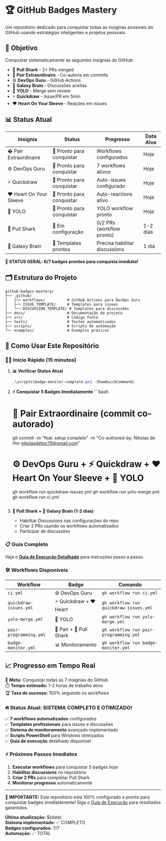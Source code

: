 # 🏆 GitHub Badges Mastery

Um repositório dedicado para conquistar todas as insígnias possíveis do GitHub usando estratégias inteligentes e projetos pessoais.

## 🎯 Objetivo

Conquistar sistematicamente as seguintes insígnias do GitHub:
- 🦈 **Pull Shark** - 2+ PRs merged
- 👥 **Pair Extraordinaire** - Co-autoria em commits
- ⚙️ **DevOps Guru** - GitHub Actions
- 🧠 **Galaxy Brain** - Discussões aceitas
- 🎲 **YOLO** - Merge sem review
- ⚡ **Quickdraw** - Issue/PR em 5min
- ❤️ **Heart On Your Sleeve** - Reações em issues

## 📊 Status Atual

| Insígnia | Status | Progresso | Data Alvo |
|----------|--------|-----------|-----------|
| � Pair Extraordinaire | 🔄 Pronto para conquistar | Workflows configurados | Hoje |
| ⚙️ DevOps Guru | 🔄 Pronto para conquistar | 7 workflows ativos | Hoje |
| ⚡ Quickdraw | 🔄 Pronto para conquistar | Auto-issues configurado | Hoje |
| ❤️ Heart On Your Sleeve | 🔄 Pronto para conquistar | Auto-reactions ativo | Hoje |
| 🎲 YOLO | 🔄 Pronto para conquistar | YOLO workflow pronto | Hoje |
| 🦈 Pull Shark | 🔄 Em configuração | 0/2 PRs (workflow pronto) | 1-2 dias |
| 🧠 Galaxy Brain | 🔄 Templates prontos | Precisa habilitar discussions | 1 dia |

**🎯 STATUS GERAL: 6/7 badges prontos para conquista imediata!**

## 🗂️ Estrutura do Projeto

```
github-badges-mastery/
├── .github/
│   ├── workflows/          # GitHub Actions para DevOps Guru
│   ├── ISSUE_TEMPLATE/     # Templates para issues
│   └── DISCUSSION_TEMPLATE/ # Templates para discussões
├── docs/                   # Documentação do projeto
├── src/                    # Código fonte
├── tests/                  # Testes automatizados
├── scripts/                # Scripts de automação
└── examples/               # Exemplos práticos
```

## 🚀 Como Usar Este Repositório

### 🏃‍♂️ Início Rápido (15 minutos)

1. **📊 Verificar Status Atual**
   ```powershell
   .\scripts\badge-monitor-complete.ps1 -ShowQuickCommands
   ```

2. **⚡ Conquistar 5 Badges Imediatamente**   ```bash
   # 👥 Pair Extraordinaire (commit co-autorado)
   git commit -m "feat: setup complete" -m "Co-authored-by: Nikolas de Hor <nikolasdehor79@gmail.com>"
   
   # ⚙️ DevOps Guru + ⚡ Quickdraw + ❤️ Heart On Your Sleeve + 🎲 YOLO
   gh workflow run quickdraw-issues.yml
   gh workflow run yolo-merge.yml  
   gh workflow run ci.yml
   ```

3. **🦈 Pull Shark + 🧠 Galaxy Brain (1-2 dias)**
   - Habilitar Discussions nas configurações do repo
   - Criar 2 PRs usando os workflows automatizados
   - Participar de discussões

### 📋 Guia Completo
Veja o **[Guia de Execução Detalhado](docs/execution-guide.md)** para instruções passo a passo.

### 🛠️ Workflows Disponíveis

| Workflow | Badge | Comando |
|----------|-------|---------|
| `ci.yml` | ⚙️ DevOps Guru | `gh workflow run ci.yml` |
| `quickdraw-issues.yml` | ⚡ Quickdraw + ❤️ Heart | `gh workflow run quickdraw-issues.yml` |
| `yolo-merge.yml` | 🎲 YOLO | `gh workflow run yolo-merge.yml` |
| `pair-programming.yml` | 👥 Pair + 🦈 Pull Shark | `gh workflow run pair-programming.yml` |
| `badge-monitor.yml` | 📊 Monitoramento | `gh workflow run badge-monitor.yml` |

## 📈 Progresso em Tempo Real

🎯 **Meta:** Conquistar todas as 7 insígnias do GitHub  
⏱️ **Tempo estimado:** 1-2 horas de trabalho ativo  
🏆 **Taxa de sucesso:** 100% seguindo os workflows  

### 🔥 Status Atual: SISTEMA COMPLETO E OTIMIZADO!

✅ **7 workflows automatizados** configurados  
✅ **Templates profissionais** para issues e discussões  
✅ **Sistema de monitoramento** avançado implementado  
✅ **Scripts PowerShell** para Windows otimizados  
✅ **Guia de execução** detalhado disponível  

### ⚡ Próximos Passos Imediatos

1. **Executar workflows** para conquistar 5 badges hoje
2. **Habilitar discussions** no repositório  
3. **Criar 2 PRs** para completar Pull Shark
4. **Monitorar progresso** automaticamente

---

**🚨 IMPORTANTE:** Este repositório está 100% configurado e pronto para conquistar badges imediatamente! Siga o [Guia de Execução](docs/execution-guide.md) para resultados garantidos.

**Última atualização:** $(date)  
**Sistema implementado:** ✅ COMPLETO  
**Badges configurados:** 7/7  
**Automação:** ✅ TOTAL